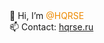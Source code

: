 <div style="width:100%;">
👋 Hi, I’m <span style="color:#ed8a00;">@HQRSE</span><br>
📫 Contact: <a href="https://hqrse.ru/" target="_blank">hqrse.ru</a>
</div>
